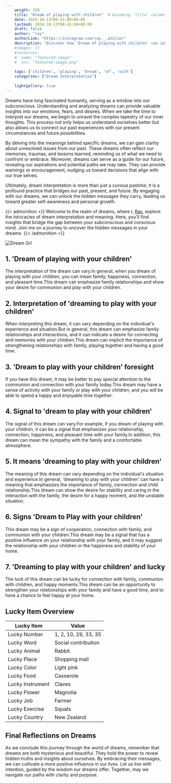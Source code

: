 ```yaml
---
    weight: 150
    title: "Dream of playing with children"  # Assuming 'title' column exists
    date: 2024-10-13T00:41:00+08:00
    lastmod: 2024-10-13T00:41:00+08:00
    draft: false
    author: "ray"
    authorLink: "https://instagram.com/ray._.atelier"
    description: "Discover how 'Dream of playing with children' can interpret your future and uncover its significant meanings in your life."
    #images: []
    #resources:
    #- name: "featured-image"
    #  src: "featured-image.png"
    
    tags: ['children', 'playing', 'Dream', 'of', 'with']
    categories: ["Dream Interpretation"]
    
    lightgallery: true
---
```

    
Dreams have long fascinated humanity, serving as a window into our subconscious. Understanding and analyzing dreams can provide valuable insights into our emotions, fears, and desires. When we take the time to interpret our dreams, we begin to unravel the complex tapestry of our inner thoughts. This process not only helps us understand ourselves better but also allows us to connect our past experiences with our present circumstances and future possibilities.

By delving into the meanings behind specific dreams, we can gain clarity about unresolved issues from our past. These dreams often reflect our memories, traumas, and lessons learned, reminding us of what we need to confront or embrace. Moreover, dreams can serve as a guide for our future, revealing our aspirations and potential paths we may take. They can provide warnings or encouragement, nudging us toward decisions that align with our true selves.

Ultimately, dream interpretation is more than just a curious pastime; it is a profound practice that bridges our past, present, and future. By engaging with our dreams, we can unlock the hidden messages they carry, leading us toward greater self-awareness and personal growth.

{{< admonition >}}
Welcome to the realm of dreams, where I, [Ray](https://instagram.com/ray._.atelier), explore the intricacies of dream interpretation and meaning. Here, you’ll find insights that bridge the gap between your subconscious and conscious mind. Join me on a journey to uncover the hidden messages in your dreams.
{{< /admonition >}}

![Dream Grl](https://cdn.pixabay.com/photo/2017/11/02/03/35/gothic-2910057_1280.jpg "Dream Grl")

## 1. 'Dream of playing with your children'
The interpretation of the dream can vary.In general, when you dream of playing with your children, you can mean family, happiness, connection, and pleasant time.This dream can emphasize family relationships and show your desire for communion and play with your children.

## 2. Interpretation of 'dreaming to play with your children'
When interpreting this dream, it can vary depending on the individual's experience and situation.But in general, this dream can emphasize family relationships and interactions, and it can indicate a desire for connecting and memories with your children.This dream can implicit the importance of strengthening relationships with family, playing together and having a good time.

## 3. 'Dream to play with your children' foresight
If you have this dream, it may be better to pay special attention to the communion and connection with your family today.This dream may have a sense of activity with your family or play with your children, and you will be able to spend a happy and enjoyable time together.

## 4. Signal to 'dream to play with your children'
The signal of this dream can vary.For example, if you dream of playing with your children, it can be a signal that emphasizes your relationship, connection, happiness, and pleasant time with your family.In addition, this dream can mean the sympathy with the family and a comfortable atmosphere.

## 5. It means 'dreaming to play with your children'
The meaning of this dream can vary depending on the individual's situation and experience.In general, 'dreaming to play with your children' can have a meaning that emphasizes the importance of family, connection and child relationship.This dream can show the desire for stability and caring in the interaction with the family, the desire for a happy moment, and the unstable situation.

## 6. Signs 'Dream to Play with your children'
This dream may be a sign of cooperation, connection with family, and communion with your children.This dream may be a signal that has a positive influence on your relationship with your family, and it may suggest the relationship with your children or the happiness and stability of your home.

## 7. 'Dreaming to play with your children' and lucky
The luck of this dream can be lucky for connection with family, communion with children, and happy moments.This dream can be an opportunity to strengthen your relationships with your family and have a good time, and to have a chance to feel happy at your home.

## Lucky Item Overview
| Lucky Item          | Value              |
|---------------|--------------------|
| Lucky Number        | 1, 2, 10, 29, 33, 35  |
| Lucky Word          | Social contribution |
| Lucky Animal        | Rabbit |
| Lucky Place         | Shopping mall     |
| Lucky Color         | Light pink     |
| Lucky Food          | Casserole      |
| Lucky Instrument    | Claves |
| Lucky Flower        | Magnolia    |
| Lucky Job           | Farmer       |
| Lucky Exercise      | Squats  |
| Lucky Country       | New Zealand    |


##  Final Reflections on Dreams

As we conclude this journey through the world of dreams, remember that dreams are both mysterious and beautiful. They hold the power to reveal hidden truths and insights about ourselves. By embracing their messages, we can cultivate a more positive influence in our lives. Let us live with intention, guided by the wisdom our dreams offer. Together, may we navigate our paths with clarity and purpose.
